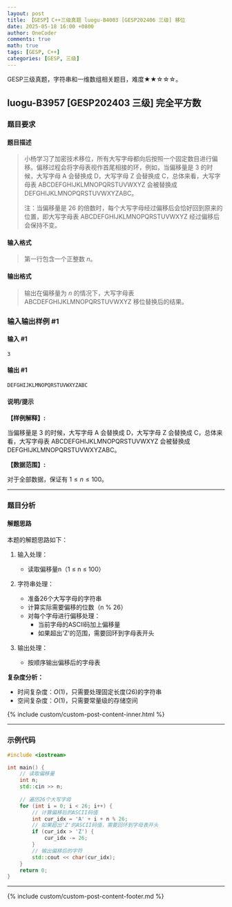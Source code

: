 ```yaml
---
layout: post
title: 【GESP】C++三级真题 luogu-B4003 [GESP202406 三级] 移位
date: 2025-05-18 16:00 +0800
author: OneCoder
comments: true
math: true
tags: [GESP, C++]
categories: [GESP, 三级]
---
```

GESP三级真题，字符串和一维数组相关题目，难度★★☆☆☆。

<!--more-->

## luogu-B3957 [GESP202403 三级] 完全平方数

### 题目要求

#### 题目描述

>小杨学习了加密技术移位，所有大写字母都向后按照⼀个固定数目进行偏移。偏移过程会将字母表视作首尾相接的环，例如，当偏移量是 $3$ 的时候，大写字母 A 会替换成 D，大写字母 Z 会替换成 C，总体来看，大写字母表 ABCDEFGHIJKLMNOPQRSTUVWXYZ 会被替换成 DEFGHIJKLMNOPQRSTUVWXYZABC。
>
>注：当偏移量是 $26$ 的倍数时，每个大写字母经过偏移后会恰好回到原来的位置，即大写字母表 ABCDEFGHIJKLMNOPQRSTUVWXYZ 经过偏移后会保持不变。

#### 输入格式

>第一行包含一个正整数 $n$。

#### 输出格式

>输出在偏移量为 $n$ 的情况下，大写字母表 ABCDEFGHIJKLMNOPQRSTUVWXYZ 移位替换后的结果。

### 输入输出样例 #1

#### 输入 #1

```console
3
```

#### 输出 #1

```console
DEFGHIJKLMNOPQRSTUVWXYZABC
```

#### 说明/提示

**【样例解释】:**

当偏移量是 $3$ 的时候，大写字母 A 会替换成 D，大写字母 Z 会替换成 C，总体来看，大写字母表 ABCDEFGHIJKLMNOPQRSTUVWXYZ 会被替换成 DEFGHIJKLMNOPQRSTUVWXYZABC。

**【数据范围】:**

对于全部数据，保证有 $1\leq n\leq 100$。

---

### 题目分析

#### 解题思路

本题的解题思路如下：

1. 输入处理：
   - 读取偏移量n（1 ≤ n ≤ 100）

2. 字符串处理：
   - 准备26个大写字母的字符串
   - 计算实际需要偏移的位数（n % 26）
   - 对每个字母进行偏移处理：
     - 当前字母的ASCII码加上偏移量
     - 如果超出'Z'的范围，需要回环到字母表开头

3. 输出处理：
   - 按顺序输出偏移后的字母表

**复杂度分析：**

- 时间复杂度：$O(1)$，只需要处理固定长度(26)的字符串
- 空间复杂度：$O(1)$，只需要常量级的存储空间
  
{% include custom/custom-post-content-inner.html %}

---

### 示例代码

```cpp
#include <iostream>

int main() {
    // 读取偏移量
    int n;
    std::cin >> n;
    
    // 遍历26个大写字母
    for (int i = 0; i < 26; i++) {
        // 计算偏移后的ASCII码值
        int cur_idx = 'A' + i + n % 26;
        // 如果超出'Z'的ASCII码值，需要回环到字母表开头
        if (cur_idx > 'Z') {
            cur_idx -= 26;
        }
        // 输出偏移后的字符
        std::cout << char(cur_idx);
    }
    return 0;
}
```

---

{% include custom/custom-post-content-footer.md %}
